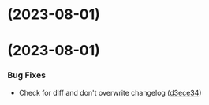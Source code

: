 #  (2023-08-01)



#  (2023-08-01)

### Bug Fixes

* Check for diff and don't overwrite changelog ([d3ece34](https://github.com/microservicer/flutter-pipelines/commit/d3ece343507f6afc22d86d3d96fdada837ecadf7))
